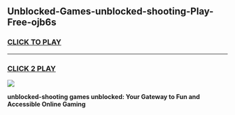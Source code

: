 
## Unblocked-Games-unblocked-shooting-Play-Free-ojb6s
<h3>
<a href="https://premium76.site?title=unblocked-shooting&ref=21A">CLICK TO PLAY</a></h3>
<hr>

<h3>
<a href="https://premium76.site?title=unblocked-shooting&ref=21A">CLICK 2 PLAY</a>
  
</h3>

<a href="https://premium76.site?title=unblocked-shooting&ref=21A"><img src="https://clearcache.store/games.png"></a>


**unblocked-shooting games unblocked: Your Gateway to Fun and Accessible Online Gaming**
